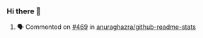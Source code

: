 ### Hi there 👋

<!--START_SECTION:activity-->
1. 🗣 Commented on [#469](https://github.com//anuraghazra/github-readme-stats/issues/469) in [anuraghazra/github-readme-stats](https://github.com//anuraghazra/github-readme-stats)
<!--END_SECTION:activity-->

<!--
**SetiZ/SetiZ** is a ✨ _special_ ✨ repository because its `README.md` (this file) appears on your GitHub profile.

Here are some ideas to get you started:

- 🔭 I’m currently working on ...
- 🌱 I’m currently learning ...
- 👯 I’m looking to collaborate on ...
- 🤔 I’m looking for help with ...
- 💬 Ask me about ...
- 📫 How to reach me: ...
- 😄 Pronouns: ...
- ⚡ Fun fact: ...
-->
